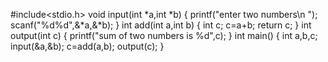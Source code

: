 #include<stdio.h>
void input(int *a,int *b)
{
printf("enter two numbers\n ");
scanf("%d%d",&*a,&*b);
}
int add(int a,int b)
{
int c;
c=a+b;
return c;
}
int output(int c)
{
printf("sum of two numbers is %d",c);
}
int main()
{
int a,b,c;
input(&a,&b);
c=add(a,b);
output(c);
}




